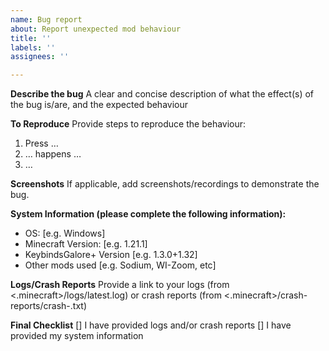 ```yaml
---
name: Bug report
about: Report unexpected mod behaviour
title: ''
labels: ''
assignees: ''

---
```


**Describe the bug**
A clear and concise description of what the effect(s) of the bug is/are, and the expected behaviour

**To Reproduce**
Provide steps to reproduce the behaviour:

1. Press …
2. … happens …
3. …

**Screenshots**
If applicable, add screenshots/recordings to demonstrate the bug.

**System Information (please complete the following information):**
 - OS: [e.g. Windows]
 - Minecraft Version: [e.g. 1.21.1]
 - KeybindsGalore+ Version [e.g. 1.3.0+1.32]
 - Other mods used [e.g. Sodium, WI-Zoom, etc]

**Logs/Crash Reports**
Provide a link to your logs (from <.minecraft>/logs/latest.log) or crash reports (from <.minecraft>/crash-reports/crash-<date>.txt)

**Final Checklist**
[] I have provided logs and/or crash reports
[] I have provided my system information
